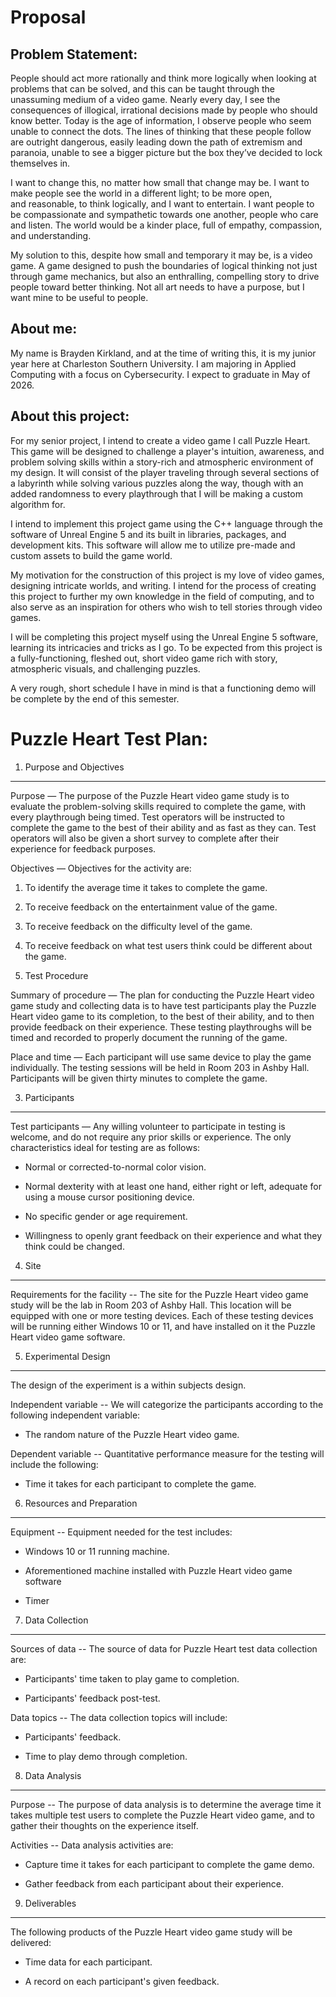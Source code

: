 Proposal
========

Problem Statement:
------------------

People should act more rationally and think more logically when looking at
problems that can be solved, and this can be taught through the unassuming
medium of a video game. Nearly every day, I see the consequences of illogical,
irrational decisions made by people who should know better. Today is the age of
information, I observe people who seem unable to connect the dots. The lines of
thinking that these people follow are outright dangerous, easily leading down
the path of extremism and paranoia, unable to see a bigger picture but the box
they’ve decided to lock themselves in.

I want to change this, no matter how small that change may be. I want to make
people see the world in a different light; to be more open, and reasonable, to
think logically, and I want to entertain. I want people to be compassionate and
sympathetic towards one another, people who care and listen. The world would be
a kinder place, full of empathy, compassion, and understanding.

My solution to this, despite how small and temporary it may be, is a video game.
A game designed to push the boundaries of logical thinking not just through game
mechanics, but also an enthralling, compelling story to drive people toward
better thinking. Not all art needs to have a purpose, but I want mine to be
useful to people.

About me:
---------

My name is Brayden Kirkland, and at the time of writing this, it is my junior
year here at Charleston Southern University. I am majoring in Applied Computing
with a focus on Cybersecurity. I expect to graduate in May of 2026.

About this project:
-------------------

For my senior project, I intend to create a video game I call Puzzle Heart. This
game will be designed to challenge a player's intuition, awareness, and problem
solving skills within a story-rich and atmospheric environment of my design. It
will consist of the player traveling through several sections of a labyrinth
while solving various puzzles along the way, though with an added randomness to
every playthrough that I will be making a custom algorithm for.

I intend to implement this project game using the C++ language through the
software of Unreal Engine 5 and its built in libraries, packages, and
development kits. This software will allow me to utilize pre-made and custom
assets to build the game world.

My motivation for the construction of this project is my love of video games,
designing intricate worlds, and writing. I intend for the process of creating
this project to further my own knowledge in the field of computing, and to also
serve as an inspiration for others who wish to tell stories through video games.

I will be completing this project myself using the Unreal Engine 5 software,
learning its intricacies and tricks as I go. To be expected from this project is
a fully-functioning, fleshed out, short video game rich with story, atmospheric
visuals, and challenging puzzles.

A very rough, short schedule I have in mind is that a functioning demo will be complete
by the end of this semester.

Puzzle Heart Test Plan:
=======================

1. Purpose and Objectives
-------------------------

Purpose — The purpose of the Puzzle Heart video game study is to evaluate the
problem-solving skills required to complete the game, with every playthrough
being timed. Test operators will be instructed to complete the game to the best
of their ability and as fast as they can. Test operators will also be given a
short survey to complete after their experience for feedback purposes.

Objectives — Objectives for the activity are:

1.  To identify the average time it takes to complete the game.

2.  To receive feedback on the entertainment value of the game.

3.  To receive feedback on the difficulty level of the game.

4.  To receive feedback on what test users think could be different about the
    game.

5.  Test Procedure

Summary of procedure — The plan for conducting the Puzzle Heart video game study
and collecting data is to have test participants play the Puzzle Heart video
game to its completion, to the best of their ability, and to then provide
feedback on their experience. These testing playthroughs will be timed and
recorded to properly document the running of the game.

Place and time — Each participant will use same device to play the game
individually. The testing sessions will be held in Room 203 in Ashby Hall.
Participants will be given thirty minutes to complete the game.

3. Participants
---------------

Test participants — Any willing volunteer to participate in testing is welcome,
and do not require any prior skills or experience. The only characteristics
ideal for testing are as follows:

-   Normal or corrected-to-normal color vision.

-   Normal dexterity with at least one hand, either right or left, adequate for
    using a mouse cursor positioning device.

-   No specific gender or age requirement.

-   Willingness to openly grant feedback on their experience and what they think
    could be changed.

4. Site
-------

Requirements for the facility -- The site for the Puzzle Heart video game study
will be the lab in Room 203 of Ashby Hall. This location will be equipped with
one or more testing devices. Each of these testing devices will be running
either Windows 10 or 11, and have installed on it the Puzzle Heart video game
software.

5. Experimental Design
----------------------

The design of the experiment is a within subjects design.

Independent variable -- We will categorize the participants according to the
following independent variable:

-   The random nature of the Puzzle Heart video game.

Dependent variable -- Quantitative performance measure for the testing will
include the following:

-   Time it takes for each participant to complete the game.

6. Resources and Preparation
----------------------------

Equipment -- Equipment needed for the test includes:

-   Windows 10 or 11 running machine.

-   Aforementioned machine installed with Puzzle Heart video game software

-   Timer

7. Data Collection
------------------

Sources of data -- The source of data for Puzzle Heart test data collection are:

-   Participants' time taken to play game to completion.

-   Participants' feedback post-test.

Data topics -- The data collection topics will include:

-   Participants' feedback.

-   Time to play demo through completion.

8. Data Analysis
----------------

Purpose -- The purpose of data analysis is to determine the average time it
takes multiple test users to complete the Puzzle Heart video game, and to gather
their thoughts on the experience itself.

Activities -- Data analysis activities are:

-   Capture time it takes for each participant to complete the game demo.

-   Gather feedback from each participant about their experience.

9. Deliverables
---------------

The following products of the Puzzle Heart video game study will be delivered:

-   Time data for each participant.

-   A record on each participant's given feedback.
